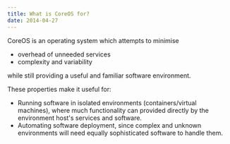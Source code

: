 ```yaml
---
title: What is CoreOS for?
date: 2014-04-27
---
```


CoreOS is an operating system which attempts to minimise

- overhead of unneeded services
- complexity and variability

while still providing a useful and familiar software environment.

These properties make it useful for:

- Running software in isolated environments (containers/virtual machines), where much functionality can provided directly by the environment host's services and software.
- Automating software deployment, since complex and unknown environments will need equally sophisticated software to handle them.
